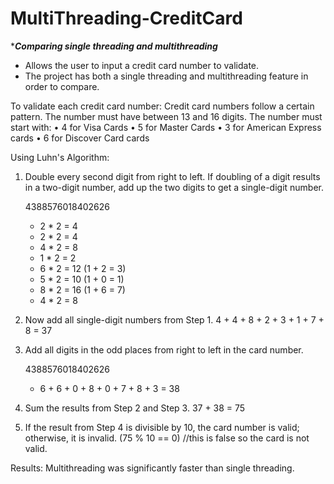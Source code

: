 # MultiThreading-CreditCard
****Comparing single threading and multithreading***

- Allows the user to input a credit card number to validate.
- The project has both a single threading and multithreading feature in order to compare.  

To validate each credit card number:
  Credit card numbers follow a certain pattern. The number must have between 13 and 16 digits. The 
  number must start with:
    • 4 for Visa Cards
    • 5 for Master Cards
    • 3 for American Express cards
    • 6 for Discover Card cards
    
Using Luhn's Algorithm:
  1. Double every second digit from right to left. If doubling of a digit results in a two-digit 
     number, add up the two digits to get a single-digit number.

     4388576018402626
     - 2 * 2 = 4
     - 2 * 2 = 4
     - 4 * 2 = 8
     - 1 * 2 = 2
     - 6 * 2 = 12 (1 + 2 = 3)
     - 5 * 2 = 10 (1 + 0 = 1)
     - 8 * 2 = 16 (1 + 6 = 7)
     - 4 * 2 = 8
  
  2. Now add all single-digit numbers from Step 1. 
     4 + 4 + 8 + 2 + 3 + 1 + 7 + 8 = 37

  3. Add all digits in the odd places from right to left in the card number. 
     
     4388576018402626
     - 6 + 6 + 0 + 8 + 0 + 7 + 8 + 3 = 38

  4. Sum the results from Step 2 and Step 3. 37 + 38 = 75

  5. If the result from Step 4 is divisible by 10, the card number is valid; otherwise, it is 
     invalid. (75 % 10 == 0) //this is false so the card is not valid.

Results: Multithreading was significantly faster than single threading.
  




   
